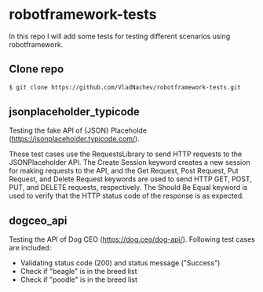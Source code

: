 # robotframework-tests
In this repo I will add some tests for testing different scenarios using robotframework. 

## Clone repo

```bash
$ git clone https://github.com/VladNachev/robotframework-tests.git
```
## jsonplaceholder_typicode
Testing the fake API of {JSON} Placeholde (https://jsonplaceholder.typicode.com/). 

Those test cases use the RequestsLibrary to send HTTP requests to the JSONPlaceholder API. The Create Session keyword creates a new session for making requests to the API, and the Get Request, Post Request, Put Request, and Delete Request keywords are used to send HTTP GET, POST, PUT, and DELETE requests, respectively. The Should Be Equal keyword is used to verify that the HTTP status code of the response is as expected.

## dogceo_api
Testing the API of Dog CEO (https://dog.ceo/dog-api/). Following test cases are included:

- Validating status code (200) and status message ("Success")
- Check if "beagle" is in the breed list
- Check if "poodle" is in the breed list

